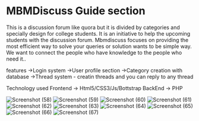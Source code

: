 # MBMDiscuss Guide section
This is a discussion forum like quora but it is divided by categories and specially design for college students. It is an initiative to help the upcoming students with the discussion forum. Mbmdiscuss focuses on providing the most efficient way to solve your queries or solution wants to be simple way. We want to connect the people who have knowledge to the people who need it..

features
->Login system
->User profile section
->Category creation with database
->Thread system - creatin threads and you can reply to any thread

Technology used
Frontend -> Html5/CSS3/Js/Bottstrap
BackEnd -> PHP


![Screenshot (58)](https://user-images.githubusercontent.com/65109464/102325315-045a9400-3fa9-11eb-9abc-37d2bcc24b15.png)
![Screenshot (59)](https://user-images.githubusercontent.com/65109464/102325373-12a8b000-3fa9-11eb-8937-84976a265821.png)
![Screenshot (60)](https://user-images.githubusercontent.com/65109464/102325417-1d634500-3fa9-11eb-8de6-febd3843b1b0.png)
![Screenshot (61)](https://user-images.githubusercontent.com/65109464/102325432-22c08f80-3fa9-11eb-9401-4091d7c12163.png)
![Screenshot (62)](https://user-images.githubusercontent.com/65109464/102325441-26ecad00-3fa9-11eb-9ec6-d21aaebe7e43.png)
![Screenshot (63)](https://user-images.githubusercontent.com/65109464/102325453-29e79d80-3fa9-11eb-959c-129449fd9d2a.png)
![Screenshot (64)](https://user-images.githubusercontent.com/65109464/102325467-2e13bb00-3fa9-11eb-9530-0a9a292f366c.png)
![Screenshot (65)](https://user-images.githubusercontent.com/65109464/102325474-31a74200-3fa9-11eb-9cde-63c4086861a2.png)
![Screenshot (66)](https://user-images.githubusercontent.com/65109464/102325485-34a23280-3fa9-11eb-8717-2f93b9043a53.png)
![Screenshot (67)](https://user-images.githubusercontent.com/65109464/102325497-37048c80-3fa9-11eb-8413-b98e4fa39c26.png)
